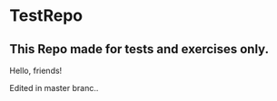 # TestRepo
## This Repo made for tests and exercises only.

Hello, friends!

Edited in master branc..

